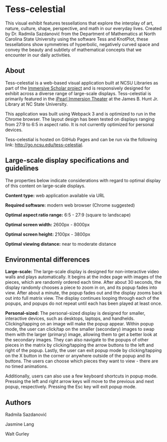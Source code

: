 # Tess-celestial
This visual exhibit features tessellations that explore the interplay of art, nature, culture, shape, perspective, and math in our everyday lives. Created by Dr. Radmila Sazdanović from the Department of Mathematics at North Carolina State University using the software Tess and KnotPlot, these tessellations show symmetries of hyperbolic, negatively curved space and convey the beauty and subtlety of mathematical concepts that we encounter in our daily activities.

## About
Tess-celestial is a web-based visual application built at NCSU Libraries as part of the [Immersive Scholar project](https://www.immersivescholar.org/) and is responsively designed for exhibit across a diverse range of large-scale displays. Tess-celestial is primarily featured in the [iPearl Immersion Theater](https://github.com/NCSU-Libraries/visualization_templates/blob/master/HuntLibraryVideoWallGuide.md#ipearl-immersion-theater) at the James B. Hunt Jr. Library at NC State University.

This application was built using Webpack 3 and is optimized to run in the Chrome browser. The layout design has been tested on displays ranging from 27:9 to 6:5 in aspect ratio. It is not currently optimized for personal devices.

Tess-celestial is hosted on GitHub Pages and can be run via the following link: http://go.ncsu.edu/tess-celestial.

## Large-scale display specifications and guidelines
The properties below indicate considerations with regard to optimal display of this content on large-scale displays.

**Content type:** web application available via URL

**Required software:** modern web browser (Chrome suggested)

**Optimal aspect ratio range:** 6:5 - 27:9 (square to landscape)

**Optimal screen width:** 2600px - 8000px

**Optimal screen height:** 2100px - 3800px

**Optimal viewing distance:** near to moderate distance

## Environmental differences
**Large-scale:** The large-scale display is designed for non-interactive video walls and plays automatically. It begins at the index page with images of the pieces, which are randomly ordered each time. After about 30 seconds, the display randomly chooses a piece to zoom in on, and its popup fades into view. After about a minute, the popup fades out and the display zooms back out into full matrix view. The display continues looping through each of the popups, and popups do not repeat until each has been played at least once.

**Personal-sized:** The personal-sized display is designed for smaller, interactive devices, such as desktops, laptops, and handhelds. Clicking/tapping on an image will make the popup appear. Within popup mode, the user can click/tap on the smaller (secondary) images to swap them with the larger (primary) image, allowing them to get a better look at the secondary images. They can also navigate to the popups of other pieces in the matrix by clicking/tapping the arrow buttons to the left and right of the popup. Lastly, the user can exit popup mode by clicking/tapping on the X button in the corner or anywhere outside of the popup and its buttons. The users can choose which pieces they want to view - there are no timed animations.

Additionally, users can also use a few keyboard shortcuts in popup mode. Pressing the left and right arrow keys will move to the previous and next popup, respectively. Pressing the Esc key will exit popup mode.

## Authors
Radmila Sazdanović

Jasmine Lang

Walt Gurley
